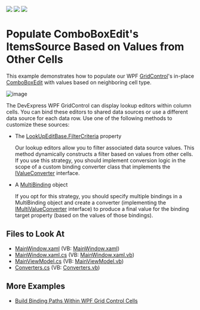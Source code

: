 <!-- default badges list -->
![](https://img.shields.io/endpoint?url=https://codecentral.devexpress.com/api/v1/VersionRange/128653421/21.1.5%2B)
[![](https://img.shields.io/badge/Open_in_DevExpress_Support_Center-FF7200?style=flat-square&logo=DevExpress&logoColor=white)](https://supportcenter.devexpress.com/ticket/details/E2163)
[![](https://img.shields.io/badge/📖_How_to_use_DevExpress_Examples-e9f6fc?style=flat-square)](https://docs.devexpress.com/GeneralInformation/403183)
<!-- default badges end -->
# Populate ComboBoxEdit's ItemsSource Based on Values from Other Cells

This example demonstrates how to populate our WPF [GridControl](https://docs.devexpress.com/WPF/DevExpress.Xpf.Grid.GridControl)'s in-place [ComboBoxEdit](https://docs.devexpress.com/WPF/DevExpress.Xpf.Editors.ComboBoxEdit) with values based on neighboring cell type.

![image](https://user-images.githubusercontent.com/12169834/183652084-c06f59be-8c23-4a15-be68-a2938158fa28.png)

The DevExpress WPF GridControl can display lookup editors within column cells. You can bind these editors to shared data sources or use a different data source for each data row. Use one of the following methods to customize these sources:

* The [LookUpEditBase.FilterCriteria](https://docs.devexpress.com/WPF/DevExpress.Xpf.Editors.LookUpEditBase.FilterCriteria) property

  Our lookup editors allow you to filter associated data source values. This method dynamically constructs a filter based on values from other cells. If you use this strategy, you should implement conversion logic in the scope of a custom binding converter class that implements the [IValueConverter](https://docs.microsoft.com/en-us/dotnet/api/system.windows.data.ivalueconverter) interface.

* A [MultiBinding](https://docs.microsoft.com/en-us/dotnet/api/system.windows.data.multibinding?view=netcore-3.1) object

  If you opt for this strategy, you should specify multiple bindings in a MultiBinding object and create a converter (implementing the [IMultiValueConverter](https://docs.microsoft.com/en-us/dotnet/api/system.windows.data.imultivalueconverter) interface) to produce a final value for the binding target property (based on the values of those bindings).

<!-- default file list -->
## Files to Look At

* [MainWindow.xaml](./CS/MainWindow.xaml) (VB: [MainWindow.xaml](./VB/MainWindow.xaml))
* [MainWindow.xaml.cs](./CS/MainWindow.xaml.cs) (VB: [MainWindow.xaml.vb](./VB/MainWindow.xaml.vb))
* [MainViewModel.cs](./CS/MainViewModel.cs) (VB: [MainViewModel.vb](./VB/MainViewModel.vb))
* [Converters.cs](./CS/Converters.cs) (VB: [Converters.vb](./VB/Converters.vb))
<!-- default file list end -->

## More Examples

* [Build Binding Paths Within WPF Grid Control Cells](https://github.com/DevExpress-Examples/how-to-build-binding-paths-in-gridcontrol-cells)

